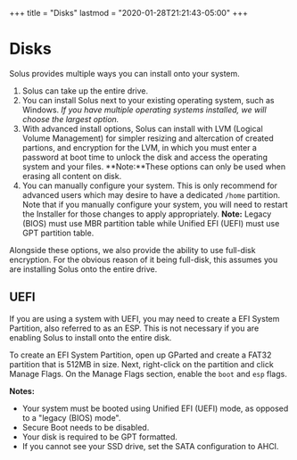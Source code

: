 +++
title = "Disks"
lastmod = "2020-01-28T21:21:43-05:00"
+++
# Disks

Solus provides multiple ways you can install onto your system.

1. Solus can take up the entire drive.
2. You can install Solus next to your existing operating system, such as Windows. *If you have multiple operating systems 
installed, we will choose the largest option.*  
3. With advanced install options, Solus can install with LVM (Logical Volume Management)  for simpler resizing and altercation of created partions, and encryption for the LVM, in which you must enter a password at boot time to unlock the disk and access the operating system and your files.
**Note:**These options can only be used when erasing all content on disk.
4. You can manually configure your system. This is only recommend for advanced users which may desire to have a dedicated `/home` partition. Note that if you manually configure your system, you will need to restart the Installer for those changes to apply appropriately.
**Note:** Legacy (BIOS) must use MBR partition table while Unified EFI (UEFI) must use GPT partition table.

Alongside these options, we also provide the ability to use full-disk encryption. For the obvious reason of it being full-disk, this 
assumes you are installing Solus onto the entire drive.

## UEFI

If you are using a system with UEFI, you may need to create a EFI System Partition, also referred to as an ESP. This is not necessary if you are enabling Solus to install onto the entire disk.

To create an EFI System Partition, open up GParted and create a FAT32 partition that is 512MB in size. Next, right-click on the partition and click Manage Flags. On the Manage Flags section, enable the `boot` and `esp` flags.

**Notes:**

- Your system must be booted using Unified EFI (UEFI) mode, as opposed to a "legacy (BIOS) mode".
- Secure Boot needs to be disabled.
- Your disk is required to be GPT formatted.
- If you cannot see your SSD drive, set the SATA configuration to AHCI.
